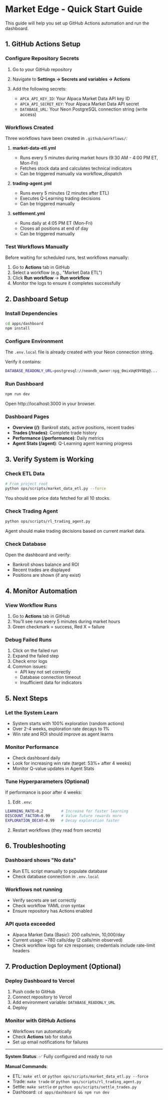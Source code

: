 # Market Edge - Quick Start Guide

This guide will help you set up GitHub Actions automation and run the dashboard.

## 1. GitHub Actions Setup

### Configure Repository Secrets

1. Go to your GitHub repository
2. Navigate to **Settings → Secrets and variables → Actions**
3. Add the following secrets:

   - `APCA_API_KEY_ID`: Your Alpaca Market Data API key ID
   - `APCA_API_SECRET_KEY`: Your Alpaca Market Data API secret
   - `DATABASE_URL`: Your Neon PostgreSQL connection string (write access)

### Workflows Created

Three workflows have been created in `.github/workflows/`:

1. **market-data-etl.yml**
   - Runs every 5 minutes during market hours (9:30 AM - 4:00 PM ET, Mon-Fri)
   - Fetches stock data and calculates technical indicators
   - Can be triggered manually via workflow_dispatch

2. **trading-agent.yml**
   - Runs every 5 minutes (2 minutes after ETL)
   - Executes Q-Learning trading decisions
   - Can be triggered manually

3. **settlement.yml**
   - Runs daily at 4:05 PM ET (Mon-Fri)
   - Closes all positions at end of day
   - Can be triggered manually

### Test Workflows Manually

Before waiting for scheduled runs, test workflows manually:

1. Go to **Actions** tab in GitHub
2. Select a workflow (e.g., "Market Data ETL")
3. Click **Run workflow** → **Run workflow**
4. Monitor the logs to ensure it completes successfully

## 2. Dashboard Setup

### Install Dependencies

```bash
cd apps/dashboard
npm install
```

### Configure Environment

The `.env.local` file is already created with your Neon connection string.

Verify it contains:
```bash
DATABASE_READONLY_URL=postgresql://neondb_owner:npg_0mixUqK9YODg@...
```

### Run Dashboard

```bash
npm run dev
```

Open http://localhost:3000 in your browser.

### Dashboard Pages

- **Overview (/)**: Bankroll stats, active positions, recent trades
- **Trades (/trades)**: Complete trade history
- **Performance (/performance)**: Daily metrics
- **Agent Stats (/agent)**: Q-Learning agent learning progress

## 3. Verify System is Working

### Check ETL Data

```bash
# From project root
python ops/scripts/market_data_etl.py --force
```

You should see price data fetched for all 10 stocks.

### Check Trading Agent

```bash
python ops/scripts/rl_trading_agent.py
```

Agent should make trading decisions based on current market data.

### Check Database

Open the dashboard and verify:
- Bankroll shows balance and ROI
- Recent trades are displayed
- Positions are shown (if any exist)

## 4. Monitor Automation

### View Workflow Runs

1. Go to **Actions** tab in GitHub
2. You'll see runs every 5 minutes during market hours
3. Green checkmark = success, Red X = failure

### Debug Failed Runs

1. Click on the failed run
2. Expand the failed step
3. Check error logs
4. Common issues:
   - API key not set correctly
   - Database connection timeout
   - Insufficient data for indicators

## 5. Next Steps

### Let the System Learn

- System starts with 100% exploration (random actions)
- Over 2-4 weeks, exploration rate decays to 1%
- Win rate and ROI should improve as agent learns

### Monitor Performance

- Check dashboard daily
- Look for increasing win rate (target: 53%+ after 4 weeks)
- Monitor Q-value updates in Agent Stats

### Tune Hyperparameters (Optional)

If performance is poor after 4 weeks:

1. Edit `.env`:
```bash
LEARNING_RATE=0.2        # Increase for faster learning
DISCOUNT_FACTOR=0.99     # Value future rewards more
EXPLORATION_DECAY=0.99   # Decay exploration faster
```

2. Restart workflows (they read from secrets)

## 6. Troubleshooting

### Dashboard shows "No data"

- Run ETL script manually to populate database
- Check database connection in `.env.local`

### Workflows not running

- Verify secrets are set correctly
- Check workflow YAML cron syntax
- Ensure repository has Actions enabled

### API quota exceeded

- Alpaca Market Data (Basic): 200 calls/min, 10,000/day
- Current usage: ~780 calls/day (2 calls/min observed)
- Check workflow logs for `429` responses; credentials include rate-limit headers

## 7. Production Deployment (Optional)

### Deploy Dashboard to Vercel

1. Push code to GitHub
2. Connect repository to Vercel
3. Add environment variable: `DATABASE_READONLY_URL`
4. Deploy

### Monitor with GitHub Actions

- Workflows run automatically
- Check **Actions** tab for status
- Set up email notifications for failures

---

**System Status**: ✅ Fully configured and ready to run

**Manual Commands**:
- ETL: `make etl` or `python ops/scripts/market_data_etl.py --force`
- Trade: `make trade` or `python ops/scripts/rl_trading_agent.py`
- Settle: `make settle` or `python ops/scripts/settle_trades.py`
- Dashboard: `cd apps/dashboard && npm run dev`
